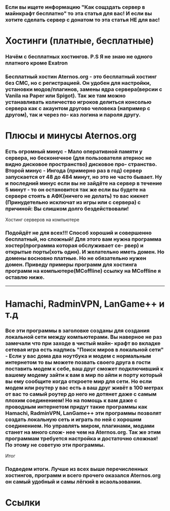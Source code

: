 <h3>Если вы ищете информацию "Как сощздать сервер в майнкрафт бесплатно" то эта статья для вас!
  И если вы хотите сделать сервер с донатом то эта статья НЕ для вас!
</h3>
<h1>Хостинги (платные, бесплатные)</h1>
<h3>Начём с бесплатных хостингов. P.S Я не знаю не одного платного кроме Exatron</h3>
<h3>Бесплатный хостин Aternos.org - это бесплатный хостинг без СМС, но с регистрацией.
  Он удобен для настройки, установки модов/плагинов, замены ядра сервера(версии с Vanila на Paper или Spigot).
  Так же там можно устанавливать количество игроков делиться консолью сервера как с акаунтом другово человека (например с другом), так и через по-
  каз логина и пароля другу.</h3>
<h1>Плюсы и минусы Aternos.org</h1>
<h3>Есть огромный минус - Мало оперативной памяти у сервера, но бесконечное (для пользователя атернос не видно дисковое пространство) дисковое про-
  странство. Второй минус - Ингода (примерно раз в год) сервер запускается от 48 до 484 минут, но это не часто бывает. Ну и последний минус если 
  вы не зайдёте на сервер в течение 5 минут - то он остановится так же если вы будете на сервере стоять в АФК(ничего не делать) то вас кикнет
(Принудетельно исключат из игры или с сервера) с причиной: Вы слишком долго бездействовали!</h3
<h1>Хостинг серверов на компьютере</h1>
<h3>Подойдёт не для всех!!! Способ хороший и совершенно бесплатный, но сложный! Для этого вам нужна программа хостер(программа которая обслуживает се-
  рвер) и открытые порты(хоть один). И желательно иметь домен. Но домены восновно платные. Но не обязательно нужен домен.
  Приведу примеры программ для хостинга программ на компьютере(MCoffline) ссылку на MCoffline я оставлю ниже.
</h3>
<hr>
<h1>Hamachi, RadminVPN, LanGame++ и т.д</h1>
<h3>Все эти программы в заголовке созданы для создания локальной сети между компьютерами. Вы наверное не раз замечали что при заходе в чистый майн-
  крафт во вкладке сетевая игра есть надпись "Поиск миров в локальной сети" - Если у вас дома два ноутбука и модем с нормальным интернетом то вы
  можете позвать своего друга в гости поставить модем к себе, ваш друг сможет подключивший к вашему модему зайти к вам в мир по айпи и порту который
  вы ему сообщите когда откроете мир для сети. Но если модем или роутер у вас есть а ваш друг живёт в 100 метрах от вас то самый роутер до
  него не дотянет даже с самым плохим соединением! Но на помощь к вам даже с проводным интернетом придут такие программы как Hamachi, RadminVPN, LanGame++
  эти программы позволят создать локальную сеть и играть по ней с хорошим соединением. Но управлять миром, плагинами, модами станет на много слож-
  нее чем на Aternos.org. Так же этим программам требуется настройка и достаточно сложная! По этому не советую эти программы.</h3
<h1>Итог</h1>
<h3>Подведем итоги.
  Лучше из всех выше перечисленных хостингов, программ и всего прочего оказался Aternos.org он самый удобный и самы лёгкий в исаользовании.</h3>
<h1>Ссылки</h1>
<h3>
